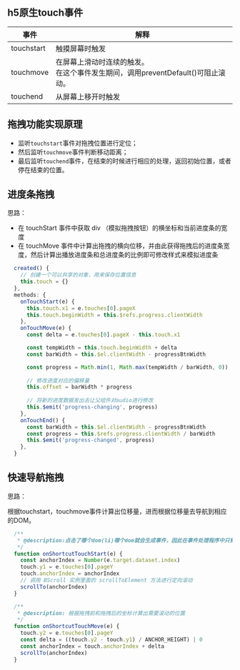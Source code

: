 ## h5原生touch事件

| 事件       | 解释                                                         |
| ---------- | ------------------------------------------------------------ |
| touchstart | 触摸屏幕时触发                                               |
| touchmove  | 在屏幕上滑动时连续的触发。<br />在这个事件发生期间，调用preventDefault()可阻止滚动。 |
| touchend   | 从屏幕上移开时触发                                           |



## 拖拽功能实现原理

+ 监听`touchstart`事件对拖拽位置进行定位； 
+ 然后监听`touchmove`事件判断移动距离；
+ 最后监听`touchend`事件，在结束的时候进行相应的处理，返回初始位置，或者停在结束的位置。



## 进度条拖拽

思路：

+ 在 touchStart 事件中获取 div （模拟拖拽按钮）的横坐标和当前进度条的宽度
+ 在 touchMove 事件中计算出拖拽的横向位移，并由此获得拖拽后的进度条宽度，然后计算出播放进度条和总进度条的比例即可修改样式来模拟进度条

~~~js
  created() {
    // 创建一个可以共享的对象，用来保存位置信息
    this.touch = {}
  },
  methods: {
    onTouchStart(e) {
      this.touch.x1 = e.touches[0].pageX
      this.touch.beginWidth = this.$refs.progress.clientWidth
    },
    onTouchMove(e) {
      const delta = e.touches[0].pageX - this.touch.x1

      const tempWidth = this.touch.beginWidth + delta
      const barWidth = this.$el.clientWidth - progressBtnWidth

      const progress = Math.min(1, Math.max(tempWidth / barWidth, 0))
      
      // 修改进度对应的偏移量
      this.offset = barWidth * progress
      
      // 将新的进度数据发出去让父组件对audio进行修改
      this.$emit('progress-changing', progress)
    },
    onTouchEnd() {
      const barWidth = this.$el.clientWidth - progressBtnWidth
      const progress = this.$refs.progress.clientWidth / barWidth
      this.$emit('progress-changed', progress)
    },
  }
~~~



## 快速导航拖拽

思路：

根据touchstart，touchmove事件计算出位移量，进而根据位移量去导航到相应的DOM。

~~~js
  /**
   * @description:点击了哪个dom(li)哪个dom就会生成事件，因此在事件处理程序中只需获取到相应的事件对象，并通过其上预设的自定义属性拿到这个li的索引，进而歌手列表滚动到相应位置即可
   */
  function onShortcutTouchStart(e) {
    const anchorIndex = Number(e.target.dataset.index)
    touch.y1 = e.touches[0].pageY
    touch.anchorIndex = anchorIndex
    // 调用 BScroll 实例里面的 scrollToElement 方法进行定向滚动
    scrollTo(anchorIndex)
  }

  /**
   * @description: 根据拖拽前和拖拽后的坐标计算出需要滚动的位置
   */
  function onShortcutTouchMove(e) {
    touch.y2 = e.touches[0].pageY
    const delta = ((touch.y2 - touch.y1) / ANCHOR_HEIGHT) | 0
    const anchorIndex = touch.anchorIndex + delta
    scrollTo(anchorIndex)
  }

~~~

